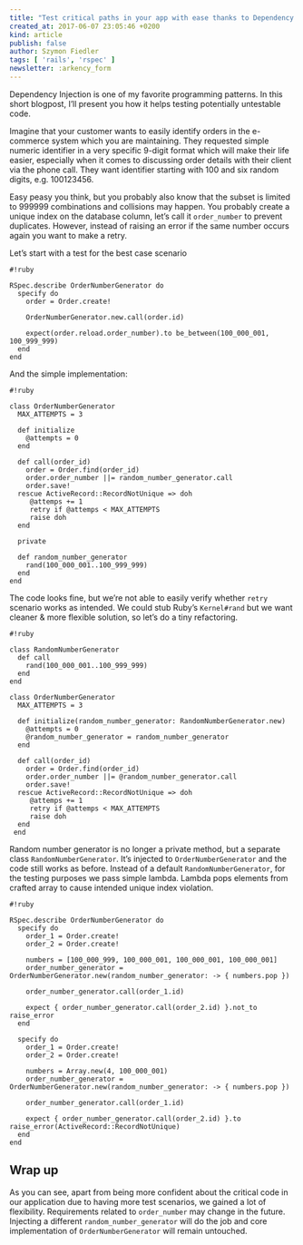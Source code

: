 ```yaml
---
title: "Test critical paths in your app with ease thanks to Dependency Injection"
created_at: 2017-06-07 23:05:46 +0200
kind: article
publish: false
author: Szymon Fiedler
tags: [ 'rails', 'rspec' ]
newsletter: :arkency_form
---
```


Dependency Injection is one of my favorite programming patterns. In this short blogpost, I’ll present you how it helps testing potentially untestable code.

<!-- more -->

Imagine that your customer wants to easily identify orders in the e-commerce system which you are maintaining. They requested simple numeric identifier in a very specific 9-digit format which will make their life easier, especially when it comes to discussing order details with their client via the phone call. They want identifier starting with 100 and six random digits, e.g. 100123456.

Easy peasy you think, but you probably also know that the subset is limited to 999999 combinations and collisions may happen. You probably create a unique index on the database column, let’s call it `order_number` to prevent duplicates. However, instead of raising an error if the same number occurs again you want to make a retry.

Let’s start with a test for the best case scenario

```
#!ruby

RSpec.describe OrderNumberGenerator do
  specify do
    order = Order.create!

    OrderNumberGenerator.new.call(order.id)

    expect(order.reload.order_number).to be_between(100_000_001, 100_999_999)
  end
end
```

And the simple implementation:

```
#!ruby

class OrderNumberGenerator
  MAX_ATTEMPTS = 3

  def initialize
    @attempts = 0
  end

  def call(order_id)
    order = Order.find(order_id)
    order.order_number ||= random_number_generator.call
    order.save!
  rescue ActiveRecord::RecordNotUnique => doh
     @attemps += 1
     retry if @attemps < MAX_ATTEMPTS
     raise doh
  end

  private

  def random_number_generator
    rand(100_000_001..100_999_999)
  end
end
```

The code looks fine, but we’re not able to easily verify whether `retry` scenario works as intended. We could stub Ruby’s `Kernel#rand` but we want cleaner & more flexible solution, so let’s do a tiny refactoring.

```
#!ruby

class RandomNumberGenerator
  def call
    rand(100_000_001..100_999_999)
  end
end

class OrderNumberGenerator
  MAX_ATTEMPTS = 3

  def initialize(random_number_generator: RandomNumberGenerator.new)
    @attempts = 0
    @random_number_generator = random_number_generator
  end

  def call(order_id)
    order = Order.find(order_id)
    order.order_number ||= @random_number_generator.call
    order.save!
  rescue ActiveRecord::RecordNotUnique => doh
     @attemps += 1
     retry if @attemps < MAX_ATTEMPTS
     raise doh
  end
 end
```

Random number generator is no longer a private method, but a separate class `RandomNumberGenerator`. It’s injected to `OrderNumberGenerator` and the code still works as before. Instead of a default `RandomNumberGenerator`, for the testing purposes we pass simple lambda. Lambda pops elements from crafted array to cause intended unique index violation.

```
#!ruby

RSpec.describe OrderNumberGenerator do
  specify do
    order_1 = Order.create!
    order_2 = Order.create!

    numbers = [100_000_999, 100_000_001, 100_000_001, 100_000_001]
    order_number_generator = OrderNumberGenerator.new(random_number_generator: -> { numbers.pop })

    order_number_generator.call(order_1.id)

    expect { order_number_generator.call(order_2.id) }.not_to raise_error
  end

  specify do
    order_1 = Order.create!
    order_2 = Order.create!

    numbers = Array.new(4, 100_000_001)
    order_number_generator = OrderNumberGenerator.new(random_number_generator: -> { numbers.pop })

    order_number_generator.call(order_1.id)

    expect { order_number_generator.call(order_2.id) }.to raise_error(ActiveRecord::RecordNotUnique)
  end
end
```

## Wrap up

As you can see, apart from being more confident about the critical code in our application due to having more test scenarios, we gained a lot of flexibility. Requirements related to `order_number` may change in the future. Injecting a different `random_number_generator` will do the job and core implementation of `OrderNumberGenerator` will remain untouched.

